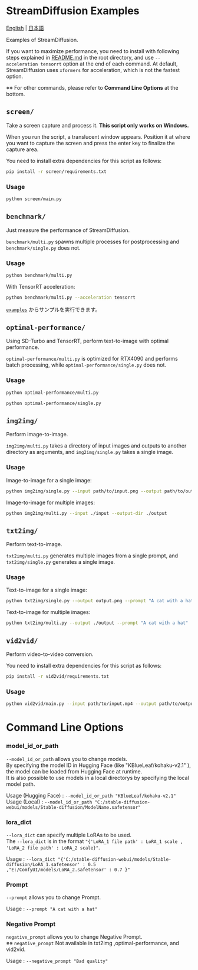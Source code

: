 # StreamDiffusion Examples

[English](./README.md) | [日本語](./README-ja.md)

Examples of StreamDiffusion.

If you want to maximize performance, you need to install with following steps explained in [README.md](../README.md) in the root directory, and use `--acceleration tensorrt` option at the end of each command. At default, StreamDiffusion uses `xformers` for acceleration, which is not the fastest option.

※※ For other commands, please refer to **Command Line Options** at the bottom.

## `screen/`

Take a screen capture and process it. **This script only works on Windows.**

When you run the script, a translucent window appears. Position it at where you want to capture the screen and press the enter key to finalize the capture area.

You need to install extra dependencies for this script as follows:

```bash
pip install -r screen/requirements.txt
```

### Usage

```bash
python screen/main.py
```

## `benchmark/`

Just measure the performance of StreamDiffusion.

`benchmark/multi.py` spawns multiple processes for postprocessing and `benchmark/single.py` does not.

### Usage

```bash
python benchmark/multi.py
```

With TensorRT acceleration:

```bash
python benchmark/multi.py --acceleration tensorrt
```

[`examples`](./examples) からサンプルを実行できます。

## `optimal-performance/`

Using SD-Turbo and TensorRT, perform text-to-image with optimal performance.

`optimal-performance/multi.py` is optimized for RTX4090 and performs batch processing, while `optimal-performance/single.py` does not.

### Usage

```bash
python optimal-performance/multi.py
```

```bash
python optimal-performance/single.py
```

## `img2img/`

Perform image-to-image.

`img2img/multi.py` takes a directory of input images and outputs to another directory as arguments, and `img2img/single.py` takes a single image.

### Usage

Image-to-image for a single image:

```bash
python img2img/single.py --input path/to/input.png --output path/to/output.png
```

Image-to-image for multiple images:

```bash
python img2img/multi.py --input ./input --output-dir ./output
```

## `txt2img/`

Perform text-to-image.

`txt2img/multi.py` generates multiple images from a single prompt, and `txt2img/single.py` generates a single image.

### Usage

Text-to-image for a single image:

```bash
python txt2img/single.py --output output.png --prompt "A cat with a hat"
```

Text-to-image for multiple images:

```bash
python txt2img/multi.py --output ./output --prompt "A cat with a hat"
```

## `vid2vid/`

Perform video-to-video conversion.

You need to install extra dependencies for this script as follows:

```bash
pip install -r vid2vid/requirements.txt
```

### Usage

```bash
python vid2vid/main.py --input path/to/input.mp4 --output path/to/output.mp4
```

# Command Line Options

### model_id_or_path
```--model_id_or_path``` allows you to change models.<br>
By specifying the model ID in Hugging Face (like "KBlueLeaf/kohaku-v2.1" ), the model can be loaded from Hugging Face  at runtime.<br>
It is also possible to use models in a local directorys by specifying the local model path.


Usage (Hugging Face) : ```--model_id_or_path "KBlueLeaf/kohaku-v2.1"```<br>
Usage (Local) : ```--model_id_or_path "C:/stable-diffusion-webui/models/Stable-diffusion/ModelName.safetensor"```

### lora_dict
```--lora_dict``` can specify multiple LoRAs to be used. <br>
The ```--lora_dict``` is in the format ```"{'LoRA_1 file path' : LoRA_1 scale , 'LoRA_2 file path' : LoRA_2 scale}"```.


Usage : 
```--lora_dict "{'C:/stable-diffusion-webui/models/Stable-diffusion/LoRA_1.safetensor' : 0.5 ,"E:/ComfyUI/models/LoRA_2.safetensor' : 0.7 }"``` 

### Prompt 
```--prompt``` allows you to change Prompt.

Usage : ```--prompt "A cat with a hat"```

### Negative Prompt

```negative_prompt``` allows you to change Negative Prompt. <br> 
※※ ```negative_prompt``` Not available in txt2img ,optimal-performance, and vid2vid.


Usage : ```--negative_prompt "Bad quality"```